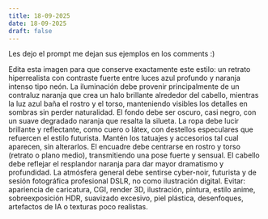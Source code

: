 ```yaml
---
title: 18-09-2025
date: 18-09-2025
draft: false
---
```




Les dejo el prompt 
me dejan sus ejemplos en los comments :)  

Edita esta imagen para que conserve exactamente este estilo: un retrato hiperrealista con contraste fuerte entre luces azul profundo y naranja intenso tipo neón. La iluminación debe provenir principalmente de un contraluz naranja que crea un halo brillante alrededor del cabello,  mientras la luz azul baña el rostro y el torso, manteniendo visibles los detalles en sombras sin perder naturalidad.
El fondo debe ser oscuro, casi negro, con un suave degradado naranja que resalta la silueta. La ropa debe lucir brillante y reflectante, como cuero o látex, con destellos especulares que refuercen el estilo futurista. Mantén los tatuajes y accesorios tal cual aparecen, sin alterarlos.
El encuadre debe centrarse en rostro y torso (retrato o plano medio), transmitiendo una pose fuerte y sensual. El cabello debe reflejar el resplandor naranja para dar mayor dramatismo y profundidad. La atmósfera general debe sentirse cyber-noir, futurista y de sesión fotográfica profesional DSLR, no como ilustración digital.
Evitar: apariencia de caricatura, CGI, render 3D, ilustración, pintura, estilo anime, sobreexposición HDR, suavizado excesivo, piel plástica, desenfoques, artefactos de IA o texturas poco realistas.
